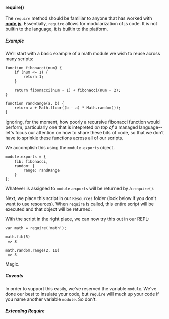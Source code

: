 #### require()

The `require` method should be familiar to anyone that has worked with **[node.js](https://nodejs.org/en/)**. Essentially, `require` allows for modularization of js code. It is not builtin to the language, it is builtin to the platform.

##### Example

We'll start with a basic example of a math module we wish to reuse across many scripts:

```
function fibonacci(num) {
	if (num <= 1) {
		return 1;
	}

	return fibonacci(num - 1) + fibonacci(num - 2);
}

function randRange(a, b) {
	return a + Math.floor((b - a) * Math.random());
}
```

Ignoring, for the moment, how poorly a recursive fibonacci function would perform, particularly one that is intepreted _on top of_ a managed language-- let's focus our attention on how to share these bits of code, so that we don't have to sprinkle these functions across all of our scripts.

We accomplish this using the `module.exports` object.

```
module.exports = {
	fib: fibonacci,
	random: {
		range: randRange
	}
};
```

Whatever is assigned to `module.exports` will be returned by a `require()`.

Next, we place this script in our `Resources` folder (look below if you don't want to use resources). When `require` is called, this entire script will be executed and that object will be returned.

With the script in the right place, we can now try this out in our REPL:

```
var math = require('math');

math.fib(5)
 => 8

math.random.range(2, 10)
 => 3
```

Magic.

##### Caveats

In order to support this easily, we've reserved the variable `module`. We've done our best to insulate your code, but `require` will muck up your code if you name another variable `module`. So don't.

##### Extending Require
